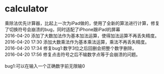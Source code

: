 # calculator
乘除法优先计算器，比起上一次为iPad做的，使用了全新的算法进行计算，修复了切换符号会崩溃的bug，同时适配了iPhone跟iPad的屏幕<br/>
2016-04-20 添加了大数加法作为基本加法运算，使得加法运算不再丢失精度。<br/>
2016-04-20 17:30 添加大数乘法作为基本乘法运算，乘法不再丢失精度。<br/>
2016-04-20 17:34 修复bug1:数字3位之后回删会把整个数字删除。<br/>
2016-04-20 17:56 修复点击符号之后不输数字点等于会崩溃的问题。<br/>
<br/>
bug1:可以在输入一个正确数字前无限输0

